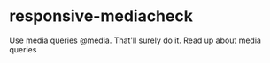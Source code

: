 # responsive-mediacheck
Use media queries @media. That'll surely do it. Read up about media queries
